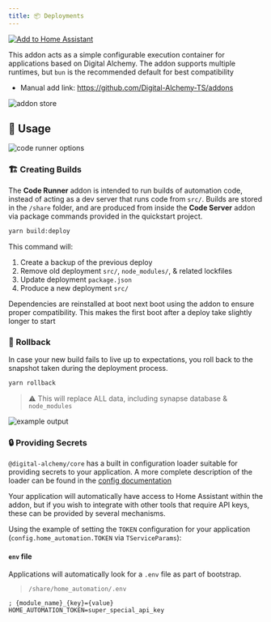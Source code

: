 ```yaml
---
title: 📦 Deployments
---
```


[![Add to Home Assistant](https://img.shields.io/badge/Add%20DA%20addons%20to%20my-Home%20Assistant-41BDF5?logo=home-assistant&style=for-the-badge)](https://my.home-assistant.io/redirect/supervisor_add_addon_repository/?repository_url=https%3A%2F%2Fgithub.com%2FDigital-Alchemy-TS%2Faddons)

This addon acts as a simple configurable execution container for applications based on Digital Alchemy.
The addon supports multiple runtimes, but `bun` is the recommended default for best compatibility

- Manual add link: https://github.com/Digital-Alchemy-TS/addons

![addon store](/img/addon_store.png)

## 🧲 Usage

![code runner options](/img/code_runner_options.png)

### 🏗️ Creating Builds

The **Code Runner** addon is intended to run builds of automation code, instead of acting as a dev server that runs code from `src/`.
Builds are stored in the `/share` folder, and are produced from inside the **Code Server** addon via package commands provided in the quickstart project.

```bash
yarn build:deploy
```

This command will:

1. Create a backup of the previous deploy
2. Remove old deployment `src/`, `node_modules/`, & related lockfiles
3. Update deployment `package.json`
4. Produce a new deployment `src/`

Dependencies are reinstalled at boot next boot using the addon to ensure proper compatibility.
This makes the first boot after a deploy take slightly longer to start

### 🧯 Rollback

In case your new build fails to live up to expectations, you roll back to the snapshot taken during the deployment process.

```bash
yarn rollback
```

> ⚠️ This will replace ALL data, including synapse database & `node_modules`

![example output](/img/rollback.png)

### 🔒 Providing Secrets

`@digital-alchemy/core` has a built in configuration loader suitable for providing secrets to your application.
A more complete description of the loader can be found in the [config documentation](https://docs.digital-alchemy.app/docs/core/techniques/configuration)

Your application will automatically have access to Home Assistant within the addon, but if you wish to integrate with other tools that require API keys, these can be provided by several mechanisms.

Using the example of setting the `TOKEN` configuration for your application (`config.home_automation.TOKEN` via `TServiceParams`):

#### `env` file

Applications will automatically look for a `.env` file as part of bootstrap.

> `/share/home_automation/.env`

```env
; {module_name}_{key}={value}
HOME_AUTOMATION_TOKEN=super_special_api_key
```
